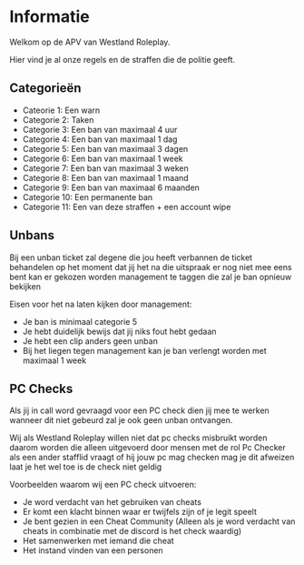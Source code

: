 # Informatie

Welkom op de APV van Westland Roleplay.

Hier vind je al onze regels en de straffen die de politie geeft.

## Categorieën

* Cateorie 1: Een warn
* Categorie 2: Taken
* Categorie 3: Een ban van maximaal 4 uur
* Categorie 4: Een ban van maximaal 1 dag
* Categorie 5: Een ban van maximaal 3 dagen
* Categorie 6: Een ban van maximaal 1 week
* Categorie 7: Een ban van maximaal 3 weken
* Categorie 8: Een ban van maximaal 1 maand
* Categorie 9: Een ban van maximaal 6 maanden
* Categorie 10: Een permanente ban
* Categorie 11: Een van deze straffen + een account wipe

## Unbans

Bij een unban ticket zal degene die jou heeft verbannen de ticket behandelen op het moment dat jij het na die uitspraak er nog niet mee eens bent kan er gekozen worden management te taggen die zal je ban opnieuw bekijken

Eisen voor het na laten kijken door management:

* Je ban is minimaal categorie 5
* Je hebt duidelijk bewijs dat jij niks fout hebt gedaan
* Je hebt een clip anders geen unban
* Bij het liegen tegen management kan je ban verlengt worden met maximaal 1 week

## PC Checks

Als jij in call word gevraagd voor een PC check dien jij mee te werken wanneer dit niet gebeurd zal je ook geen unban ontvangen.

Wij als Westland Roleplay willen niet dat pc checks misbruikt worden daarom worden die alleen uitgevoerd door mensen met de rol Pc Checker als een ander stafflid vraagt of hij jouw pc mag checken mag je dit afweizen laat je het wel toe is de check niet geldig

Voorbeelden waarom wij een PC check uitvoeren:

* Je word verdacht van het gebruiken van cheats
* Er komt een klacht binnen waar er twijfels zijn of je legit speelt
* Je bent gezien in een Cheat Community (Alleen als je word verdacht van cheats in combinatie met de discord is het check waardig)
* Het samenwerken met iemand die cheat
* Het instand vinden van een personen